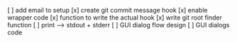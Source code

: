 [ ] add email to setup
[x] create git commit message hook
[x] enable wrapper code
[x] function to write the actual hook
[x] write git root finder function
[ ] print --> stdout + stderr
[ ] GUI dialog flow design
[ ] GUI dialogs code
